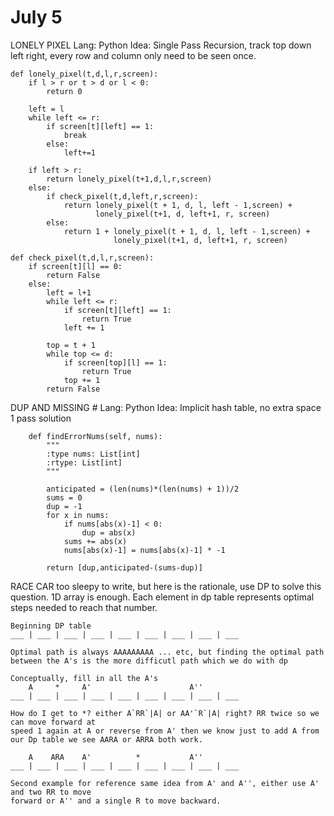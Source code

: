 # July 5 
LONELY PIXEL
Lang: Python
Idea: Single Pass Recursion, track top down left right, every row and column only need to be seen once.

    def lonely_pixel(t,d,l,r,screen):
        if l > r or t > d or l < 0:
            return 0
            
        left = l
        while left <= r:
            if screen[t][left] == 1:
                break
            else:
                left+=1
    
        if left > r:
            return lonely_pixel(t+1,d,l,r,screen)
        else:
            if check_pixel(t,d,left,r,screen):
                return lonely_pixel(t + 1, d, l, left - 1,screen) + 
                       lonely_pixel(t+1, d, left+1, r, screen)
            else:
                return 1 + lonely_pixel(t + 1, d, l, left - 1,screen) + 
                           lonely_pixel(t+1, d, left+1, r, screen)
    
    def check_pixel(t,d,l,r,screen):
        if screen[t][l] == 0:
            return False
        else:
            left = l+1
            while left <= r:
                if screen[t][left] == 1:
                    return True
                left += 1
    
            top = t + 1
            while top <= d:
                if screen[top][l] == 1:
                    return True
                top += 1
            return False

DUP AND MISSING #
Lang: Python
Idea: Implicit hash table, no extra space 1 pass solution

        def findErrorNums(self, nums):
            """
            :type nums: List[int]
            :rtype: List[int]
            """
            
            anticipated = (len(nums)*(len(nums) + 1))/2
            sums = 0
            dup = -1
            for x in nums:
                if nums[abs(x)-1] < 0:
                    dup = abs(x)
                sums += abs(x)
                nums[abs(x)-1] = nums[abs(x)-1] * -1
            
            return [dup,anticipated-(sums-dup)]

RACE CAR
too sleepy to write, but here is the rationale, use DP to solve this question. 1D array is enough.
Each element in dp table represents optimal steps needed to reach that number.


    Beginning DP table
    ___ | ___ | ___ | ___ | ___ | ___ | ___ | ___ | ___
    
    Optimal path is always AAAAAAAAA ... etc, but finding the optimal path between the A's is the more difficutl path which we do with dp
    
    Conceptually, fill in all the A's
        A     *     A'                      A''
    ___ | ___ | ___ | ___ | ___ | ___ | ___ | ___ | ___
    
    How do I get to *? either A`RR`|A| or AA'`R`|A| right? RR twice so we can move forward at
    speed 1 again at A or reverse from A' then we know just to add A from our Dp table we see AARA or ARRA both work.
    
        A    ARA    A'          *           A''
    ___ | ___ | ___ | ___ | ___ | ___ | ___ | ___ | ___
    
    Second example for reference same idea from A' and A'', either use A' and two RR to move
    forward or A'' and a single R to move backward.

